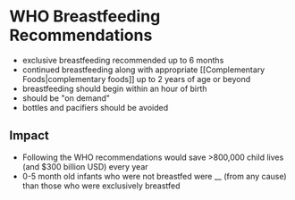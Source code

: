 # WHO Breastfeeding Recommendations
- exclusive breastfeeding recommended up to 6 months
- continued breastfeeding along with appropriate [[Complementary Foods|complementary foods]] up to 2 years of age or beyond
- breastfeeding should begin within an hour of birth
- should be "on demand"
- bottles and pacifiers should be avoided
## Impact
- Following the WHO recommendations would save >800,000 child lives (and $300 billion USD) every year
- 0-5 month old infants who were not breastfed were __ (from any cause) than those who were exclusively breastfed